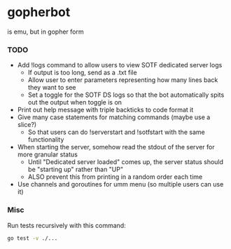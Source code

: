 # gopherbot

is emu, but in gopher form

### TODO

- Add !logs command to allow users to view SOTF dedicated server logs
    - If output is too long, send as a .txt file
    - Allow user to enter parameters representing how many lines back they want to see
    - Set a toggle for the SOTF DS logs so that the bot automatically spits out the output when toggle is on
- Print out help message with triple backticks to code format it
- Give many case statements for matching commands (maybe use a slice?)
    - So that users can do !serverstart and !sotfstart with the same functionality
- When starting the server, somehow read the stdout of the server for more granular status
    - Until "Dedicated server loaded" comes up, the server status should be "starting up" rather than "UP"
    - ALSO prevent this from printing in a random order each time
- Use channels and goroutines for umm menu (so multiple users can use it)

### Misc

Run tests recursively with this command:

```bash
go test -v ./...
```

